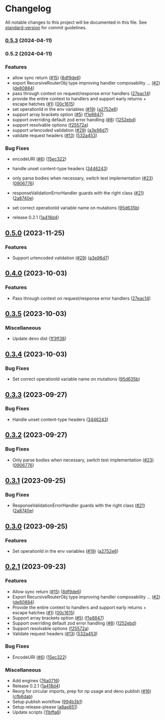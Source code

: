 # Changelog

All notable changes to this project will be documented in this file. See [standard-version](https://github.com/conventional-changelog/standard-version) for commit guidelines.

### [0.5.3](https://github.com/finfollow/ts-rest-hono/compare/v0.5.2...v0.5.3) (2024-04-11)

### 0.5.2 (2024-04-11)


### Features

* allow sync return ([#15](https://github.com/finfollow/ts-rest-hono/issues/15)) ([8df9de6](https://github.com/finfollow/ts-rest-hono/commit/8df9de6933748d899a97cccbb1d369b962dea622))
* export RecursiveRouterObj type improving handler composability … ([#2](https://github.com/finfollow/ts-rest-hono/issues/2)) ([de80884](https://github.com/finfollow/ts-rest-hono/commit/de808841a4f1aeb8114eeb60cee58536905712cf))
* pass through context on request/response error handlers ([27eac14](https://github.com/finfollow/ts-rest-hono/commit/27eac14e82ac995e3195bcbe5a0220ef8436b790))
* provide the entire context to handlers and support early returns + escape hatches ([#1](https://github.com/finfollow/ts-rest-hono/issues/1)) ([00c1615](https://github.com/finfollow/ts-rest-hono/commit/00c16152b3322a76c5d59492229b28ed7bd0f413))
* set operationId in the env variables ([#19](https://github.com/finfollow/ts-rest-hono/issues/19)) ([a2752e6](https://github.com/finfollow/ts-rest-hono/commit/a2752e61436275178d7c38cf1f0909b067587187))
* support array brackets option ([#5](https://github.com/finfollow/ts-rest-hono/issues/5)) ([f1e8847](https://github.com/finfollow/ts-rest-hono/commit/f1e8847d8c279a4829459704861fe9fb2fe6fc12))
* support overriding default zod error handling ([#8](https://github.com/finfollow/ts-rest-hono/issues/8)) ([1252ebd](https://github.com/finfollow/ts-rest-hono/commit/1252ebdb357b4e6e3a5e69edee3f02adf3f8ae96))
* support resolvable options ([f25572a](https://github.com/finfollow/ts-rest-hono/commit/f25572ae23f1bd58806107d7f181a4fb546b9f28))
* support urlencoded validation ([#29](https://github.com/finfollow/ts-rest-hono/issues/29)) ([a3e96d7](https://github.com/finfollow/ts-rest-hono/commit/a3e96d7b536c5e0856e1ed4e14d496ce0764eac9))
* validate request headers ([#13](https://github.com/finfollow/ts-rest-hono/issues/13)) ([532a453](https://github.com/finfollow/ts-rest-hono/commit/532a453861abac04b278b4eef28c68947c68a6f4))


### Bug Fixes

* encodeURI ([#6](https://github.com/finfollow/ts-rest-hono/issues/6)) ([15ec322](https://github.com/finfollow/ts-rest-hono/commit/15ec3224e54d3e79601f8a47951ef1fe4e966c15))
* handle unset content-type headers ([3446243](https://github.com/finfollow/ts-rest-hono/commit/3446243a39b0f7ecb242ffbc0a7d21bddca0e73a))
* only parse bodies when necessary, switch test implementation ([#23](https://github.com/finfollow/ts-rest-hono/issues/23)) ([0906776](https://github.com/finfollow/ts-rest-hono/commit/0906776c4025b6454762b26c5f3284e00873f80a))
* responseValidationErrorHandler guards with the right class ([#21](https://github.com/finfollow/ts-rest-hono/issues/21)) ([2a8740e](https://github.com/finfollow/ts-rest-hono/commit/2a8740e81ded035585de1637f07686db3501b80d))
* set correct operationId variable name on mutations ([95d635b](https://github.com/finfollow/ts-rest-hono/commit/95d635b091c8c1f5158a607cd62ce8ddb352066d))


* release 0.2.1 ([1a418d4](https://github.com/finfollow/ts-rest-hono/commit/1a418d4e038ceeecf635ee09571bb6fa1fd207ea))

## [0.5.0](https://github.com/msutkowski/ts-rest-hono/compare/ts-rest-hono-v0.4.0...ts-rest-hono-v0.5.0) (2023-11-25)


### Features

* Support urlencoded validation ([#29](https://github.com/msutkowski/ts-rest-hono/issues/29)) ([a3e96d7](https://github.com/msutkowski/ts-rest-hono/commit/a3e96d7b536c5e0856e1ed4e14d496ce0764eac9))

## [0.4.0](https://github.com/msutkowski/ts-rest-hono/compare/ts-rest-hono-v0.3.5...ts-rest-hono-v0.4.0) (2023-10-03)


### Features

* Pass through context on request/response error handlers ([27eac14](https://github.com/msutkowski/ts-rest-hono/commit/27eac14e82ac995e3195bcbe5a0220ef8436b790))

## [0.3.5](https://github.com/msutkowski/ts-rest-hono/compare/ts-rest-hono-v0.3.4...ts-rest-hono-v0.3.5) (2023-10-03)


### Miscellaneous

* Update deno dist ([1f3ff38](https://github.com/msutkowski/ts-rest-hono/commit/1f3ff38b97ccb703524dc8553a6d223b2d0c412e))

## [0.3.4](https://github.com/msutkowski/ts-rest-hono/compare/ts-rest-hono-v0.3.3...ts-rest-hono-v0.3.4) (2023-10-03)


### Bug Fixes

* Set correct operationId variable name on mutations ([95d635b](https://github.com/msutkowski/ts-rest-hono/commit/95d635b091c8c1f5158a607cd62ce8ddb352066d))

## [0.3.3](https://github.com/msutkowski/ts-rest-hono/compare/ts-rest-hono-v0.3.2...ts-rest-hono-v0.3.3) (2023-09-27)


### Bug Fixes

* Handle unset content-type headers ([3446243](https://github.com/msutkowski/ts-rest-hono/commit/3446243a39b0f7ecb242ffbc0a7d21bddca0e73a))

## [0.3.2](https://github.com/msutkowski/ts-rest-hono/compare/ts-rest-hono-v0.3.1...ts-rest-hono-v0.3.2) (2023-09-27)


### Bug Fixes

* Only parse bodies when necessary, switch test implementation ([#23](https://github.com/msutkowski/ts-rest-hono/issues/23)) ([0906776](https://github.com/msutkowski/ts-rest-hono/commit/0906776c4025b6454762b26c5f3284e00873f80a))

## [0.3.1](https://github.com/msutkowski/ts-rest-hono/compare/ts-rest-hono-v0.3.0...ts-rest-hono-v0.3.1) (2023-09-25)


### Bug Fixes

* ResponseValidationErrorHandler guards with the right class ([#21](https://github.com/msutkowski/ts-rest-hono/issues/21)) ([2a8740e](https://github.com/msutkowski/ts-rest-hono/commit/2a8740e81ded035585de1637f07686db3501b80d))

## [0.3.0](https://github.com/msutkowski/ts-rest-hono/compare/ts-rest-hono-v0.2.1...ts-rest-hono-v0.3.0) (2023-09-25)


### Features

* Set operationId in the env variables ([#19](https://github.com/msutkowski/ts-rest-hono/issues/19)) ([a2752e6](https://github.com/msutkowski/ts-rest-hono/commit/a2752e61436275178d7c38cf1f0909b067587187))

## [0.2.1](https://github.com/msutkowski/ts-rest-hono/compare/ts-rest-hono-v0.2.0...ts-rest-hono-v0.2.1) (2023-09-23)


### Features

* Allow sync return ([#15](https://github.com/msutkowski/ts-rest-hono/issues/15)) ([8df9de6](https://github.com/msutkowski/ts-rest-hono/commit/8df9de6933748d899a97cccbb1d369b962dea622))
* Export RecursiveRouterObj type improving handler composability … ([#2](https://github.com/msutkowski/ts-rest-hono/issues/2)) ([de80884](https://github.com/msutkowski/ts-rest-hono/commit/de808841a4f1aeb8114eeb60cee58536905712cf))
* Provide the entire context to handlers and support early returns + escape hatches ([#1](https://github.com/msutkowski/ts-rest-hono/issues/1)) ([00c1615](https://github.com/msutkowski/ts-rest-hono/commit/00c16152b3322a76c5d59492229b28ed7bd0f413))
* Support array brackets option ([#5](https://github.com/msutkowski/ts-rest-hono/issues/5)) ([f1e8847](https://github.com/msutkowski/ts-rest-hono/commit/f1e8847d8c279a4829459704861fe9fb2fe6fc12))
* Support overriding default zod error handling ([#8](https://github.com/msutkowski/ts-rest-hono/issues/8)) ([1252ebd](https://github.com/msutkowski/ts-rest-hono/commit/1252ebdb357b4e6e3a5e69edee3f02adf3f8ae96))
* Support resolvable options ([f25572a](https://github.com/msutkowski/ts-rest-hono/commit/f25572ae23f1bd58806107d7f181a4fb546b9f28))
* Validate request headers ([#13](https://github.com/msutkowski/ts-rest-hono/issues/13)) ([532a453](https://github.com/msutkowski/ts-rest-hono/commit/532a453861abac04b278b4eef28c68947c68a6f4))


### Bug Fixes

* EncodeURI ([#6](https://github.com/msutkowski/ts-rest-hono/issues/6)) ([15ec322](https://github.com/msutkowski/ts-rest-hono/commit/15ec3224e54d3e79601f8a47951ef1fe4e966c15))


### Miscellaneous

* Add engines ([76a0716](https://github.com/msutkowski/ts-rest-hono/commit/76a0716eacc6eeb940a3b8cadecbabe8a2f7173a))
* Release 0.2.1 ([1a418d4](https://github.com/msutkowski/ts-rest-hono/commit/1a418d4e038ceeecf635ee09571bb6fa1fd207ea))
* Reorg for circular imports, prep for np usage and deno publish ([#16](https://github.com/msutkowski/ts-rest-hono/issues/16)) ([cfb6dab](https://github.com/msutkowski/ts-rest-hono/commit/cfb6dab9e91d611e5e1e9b36c85e3bc535f052b6))
* Setup publish workflow ([994b3b1](https://github.com/msutkowski/ts-rest-hono/commit/994b3b109923ff7e2450f0f21376ba165f805a74))
* Setup release-please ([a8ae851](https://github.com/msutkowski/ts-rest-hono/commit/a8ae85124018977abbffdf000e62216e6c94333f))
* Update scripts ([11bffa6](https://github.com/msutkowski/ts-rest-hono/commit/11bffa63a822b5f06ebd89ba51265486cb7a501b))
